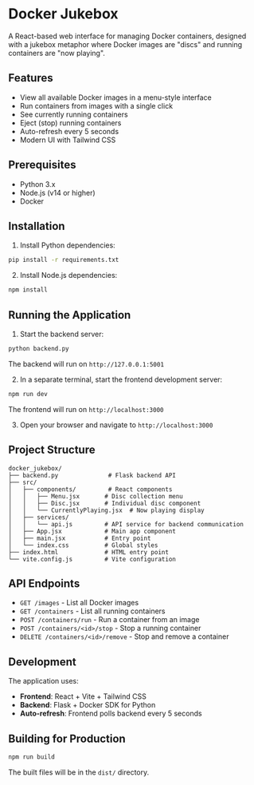 # Docker Jukebox

A React-based web interface for managing Docker containers, designed with a jukebox metaphor where Docker images are "discs" and running containers are "now playing".

## Features

- View all available Docker images in a menu-style interface
- Run containers from images with a single click
- See currently running containers
- Eject (stop) running containers
- Auto-refresh every 5 seconds
- Modern UI with Tailwind CSS

## Prerequisites

- Python 3.x
- Node.js (v14 or higher)
- Docker

## Installation

1. Install Python dependencies:
```bash
pip install -r requirements.txt
```

2. Install Node.js dependencies:
```bash
npm install
```

## Running the Application

1. Start the backend server:
```bash
python backend.py
```

The backend will run on `http://127.0.0.1:5001`

2. In a separate terminal, start the frontend development server:
```bash
npm run dev
```

The frontend will run on `http://localhost:3000`

3. Open your browser and navigate to `http://localhost:3000`

## Project Structure

```
docker_jukebox/
├── backend.py              # Flask backend API
├── src/
│   ├── components/         # React components
│   │   ├── Menu.jsx       # Disc collection menu
│   │   ├── Disc.jsx       # Individual disc component
│   │   └── CurrentlyPlaying.jsx  # Now playing display
│   ├── services/
│   │   └── api.js         # API service for backend communication
│   ├── App.jsx            # Main app component
│   ├── main.jsx           # Entry point
│   └── index.css          # Global styles
├── index.html             # HTML entry point
└── vite.config.js         # Vite configuration
```

## API Endpoints

- `GET /images` - List all Docker images
- `GET /containers` - List all running containers
- `POST /containers/run` - Run a container from an image
- `POST /containers/<id>/stop` - Stop a running container
- `DELETE /containers/<id>/remove` - Stop and remove a container

## Development

The application uses:
- **Frontend**: React + Vite + Tailwind CSS
- **Backend**: Flask + Docker SDK for Python
- **Auto-refresh**: Frontend polls backend every 5 seconds

## Building for Production

```bash
npm run build
```

The built files will be in the `dist/` directory.
